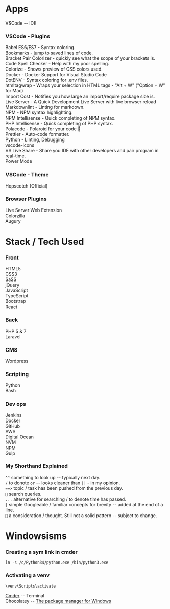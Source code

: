 # Apps
VSCode -- IDE

### VSCode - Plugins
Babel ES6/ES7 - Syntax coloring.<br>
Bookmarks - jump to saved lines of code.<br>
Bracket Pair Colorizer - quickly see what the scope of your brackets is.<br>
Code Spell Checker - Help with my poor spelling.<br>
Colorize - Shows preview of CSS colors used.<br>
Docker - Docker Support for Visual Studio Code <br>
DotENV - Syntax coloring for .env files.<br>
htmltagwrap - Wraps your selection in HTML tags - "Alt + W" ("Option + W" for Mac)<br>
Import Cost - Notifies you how large an import/require package size is.<br>
Live Server - A Quick Development Live Server with live browser reload <br>
Markdownlint - Linting for markdown.<br>
NPM - NPM syntax highlighting.<br>
NPM Intellisense - Quick completing of NPM syntax.<br>
PHP Intellisense - Quick completing of PHP syntax.<br>
Polacode - Polaroid for your code 📸 <br>
Prettier - Auto-code formatter.<br>
Python - Linting, Debugging <br>
vscode-icons <br>
VS Live Share - Share you IDE with other developers and pair program in real-time.<br>
Power Mode


### VSCode - Theme
Hopscotch (Official)

### Browser Plugins
Live Server Web Extension<br>
Colorzilla<br>
Augury<br>

# Stack / Tech Used
### Front
HTML5<br>
CSS3<br>
SaSS<br>
jQuery<br>
JavaScript<br>
TypeScript<br>
Bootstrap<br>
React<br>

### Back
PHP 5 & 7<br>
Laravel<br>

### CMS
Wordpress<br>

### Scripting
Python<br>
Bash<br>

### Dev ops
Jenkins<br>
Docker<br>
GitHub<br>
AWS<br>
Digital Ocean<br>
NVM<br>
NPM<br>
Gulp<br>

### My Shorthand Explained
`^^` something to look up -- typically next day.<br>
`/` to donote `or` -- looks cleaner than `||` - in my opinion.<br>
`==>` topic / task has been pushed from the previous day.<br>
`👀` search queries. <br> 
`...` alternative for searching / to denote time has passed.<br>
`|` simple Googleable / familiar concepts for brevity -- added at the end of a line.<br>
`🤔` a consideration / thought. Still not a solid pattern -- subject to change.

# Windowsisms

### Creating a sym link in cmder

```ln -s /c/Python34/python.exe /bin/python3.exe ```

### Activating a venv

```\venv\Scripts\activate```

[Cmder](http://cmder.net/) -- Terminal<br>
Chocolatey -- [The package manager for Windows](https://chocolatey.org/)<br>
